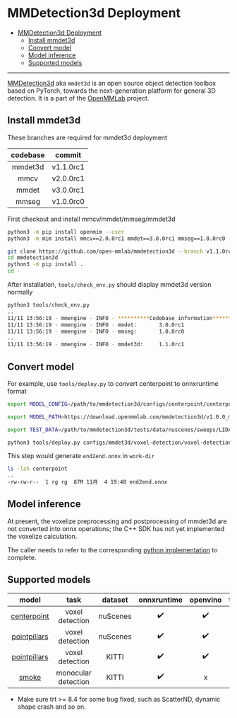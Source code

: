 # MMDetection3d Deployment

- [MMDetection3d Deployment](#mmdetection3d-deployment)
  - [Install mmdet3d](#install-mmdet3d)
  - [Convert model](#convert-model)
  - [Model inference](#model-inference)
  - [Supported models](#supported-models)

______________________________________________________________________

[MMDetection3d](https://github.com/open-mmlab/mmdetection3d) aka `mmdet3d` is an open source object detection toolbox based on PyTorch, towards the next-generation platform for general 3D detection. It is a part of the [OpenMMLab](https://openmmlab.com/) project.

## Install mmdet3d

These branches are required for mmdet3d deployment

| codebase |  commit   |
| :------: | :-------: |
| mmdet3d  | v1.1.0rc1 |
|   mmcv   | v2.0.0rc1 |
|  mmdet   | v3.0.0rc1 |
|  mmseg   | v1.0.0rc0 |

First checkout and install mmcv/mmdet/mmseg/mmdet3d

```bash
python3 -m pip install openmim --user
python3 -m mim install mmcv==2.0.0rc1 mmdet==3.0.0rc1 mmseg==1.0.0rc0 --user

git clone https://github.com/open-mmlab/mmdetection3d --branch v1.1.0rc1
cd mmdetection3d
python3 -m pip install .
cd -
```

After installation, `tools/check_env.py` should display mmdet3d version normally

```bash
python3 tools/check_env.py
..
11/11 13:56:19 - mmengine - INFO - **********Codebase information**********
11/11 13:56:19 - mmengine - INFO - mmdet:       3.0.0rc1
11/11 13:56:19 - mmengine - INFO - mmseg:       1.0.0rc0
..
11/11 13:56:19 - mmengine - INFO - mmdet3d:     1.1.0rc1
```

## Convert model

For example, use `tools/deploy.py` to convert centerpoint to onnxruntime format

```bash
export MODEL_CONFIG=/path/to/mmdetection3d/configs/centerpoint/centerpoint_pillar02_second_secfpn_head-circlenms_8xb4-cyclic-20e_nus-3d.py

export MODEL_PATH=https://download.openmmlab.com/mmdetection3d/v1.0.0_models/centerpoint/centerpoint_02pillar_second_secfpn_circlenms_4x8_cyclic_20e_nus/centerpoint_02pillar_second_secfpn_circlenms_4x8_cyclic_20e_nus_20210816_064624-0f3299c0.pth

export TEST_DATA=/path/to/mmdetection3d/tests/data/nuscenes/sweeps/LIDAR_TOP/n008-2018-09-18-12-07-26-0400__LIDAR_TOP__1537287083900561.pcd.bin

python3 tools/deploy.py configs/mmdet3d/voxel-detection/voxel-detection_onnxruntime_dynamic.py $MODEL_CONFIG $MODEL_PATH $TEST_DATA --work-dir centerpoint
```

This step would generate `end2end.onnx` in `work-dir`

```bash
ls -lah centerpoint
..
-rw-rw-r--  1 rg rg  87M 11月  4 19:48 end2end.onnx
```

## Model inference

At present, the voxelize preprocessing and postprocessing of mmdet3d are not converted into onnx operations; the C++ SDK has not yet implemented the voxelize calculation.

The caller needs to refer to the corresponding [python implementation](../../../mmdeploy/codebase/mmdet3d/deploy/voxel_detection_model.py) to complete.

## Supported models

|                                                                                model                                                                                 |        task         | dataset  | onnxruntime | openvino | tensorrt\* |
| :------------------------------------------------------------------------------------------------------------------------------------------------------------------: | :-----------------: | :------: | :---------: | :------: | :--------: |
| [centerpoint](https://github.com/open-mmlab/mmdetection3d/blob/main/configs/centerpoint/centerpoint_pillar02_second_secfpn_head-circlenms_8xb4-cyclic-20e_nus-3d.py) |   voxel detection   | nuScenes |     ✔️      |    ✔️    |     ✔️     |
|             [pointpillars](https://github.com/open-mmlab/mmdetection3d/blob/main/configs/pointpillars/pointpillars_hv_secfpn_sbn-all_8xb4-2x_nus-3d.py)              |   voxel detection   | nuScenes |     ✔️      |    ✔️    |     ✔️     |
|            [pointpillars](https://github.com/open-mmlab/mmdetection3d/blob/main/configs/pointpillars/pointpillars_hv_secfpn_8xb6-160e_kitti-3d-3class.py)            |   voxel detection   |  KITTI   |     ✔️      |    ✔️    |     ✔️     |
|                   [smoke](https://github.com/open-mmlab/mmdetection3d/blob/main/configs/smoke/smoke_dla34_dlaneck_gn-all_4xb8-6x_kitti-mono3d.py)                    | monocular detection |  KITTI   |     ✔️      |    x     |     ✔️     |

- Make sure trt >= 8.4 for some bug fixed, such as ScatterND, dynamic shape crash and so on.
